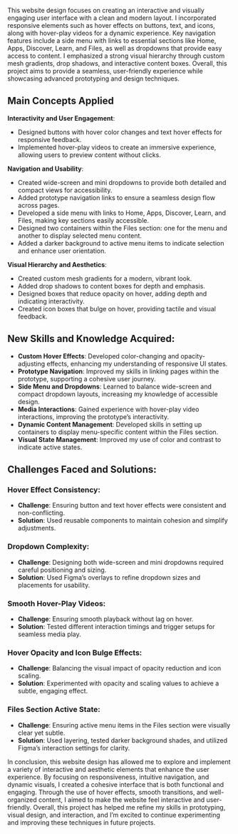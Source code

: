 
This website design focuses on creating an interactive and visually engaging user interface with a clean and modern layout. I incorporated responsive elements such as hover effects on buttons, text, and icons, along with hover-play videos for a dynamic experience. Key navigation features include a side menu with links to essential sections like Home, Apps, Discover, Learn, and Files, as well as dropdowns that provide easy access to content. I emphasized a strong visual hierarchy through custom mesh gradients, drop shadows, and interactive content boxes. Overall, this project aims to provide a seamless, user-friendly experience while showcasing advanced prototyping and design techniques.

## Main Concepts Applied
**Interactivity and User Engagement**:
- Designed buttons with hover color changes and text hover effects for responsive feedback.
- Implemented hover-play videos to create an immersive experience, allowing users to preview content without clicks.

**Navigation and Usability**:
- Created wide-screen and mini dropdowns to provide both detailed and compact views for accessibility.
- Added prototype navigation links to ensure a seamless design flow across pages.
- Developed a side menu with links to Home, Apps, Discover, Learn, and Files, making key sections easily accessible.
- Designed two containers within the Files section: one for the menu and another to display selected menu content.
- Added a darker background to active menu items to indicate selection and enhance user orientation.

**Visual Hierarchy and Aesthetics**:
- Created custom mesh gradients for a modern, vibrant look.
- Added drop shadows to content boxes for depth and emphasis.
- Designed boxes that reduce opacity on hover, adding depth and indicating interactivity.
- Created icon boxes that bulge on hover, providing tactile and visual feedback.

## New Skills and Knowledge Acquired:
- **Custom Hover Effects**: Developed color-changing and opacity-adjusting effects, enhancing my understanding of responsive UI states.
- **Prototype Navigation**: Improved my skills in linking pages within the prototype, supporting a cohesive user journey.
- **Side Menu and Dropdowns**: Learned to balance wide-screen and compact dropdown layouts, increasing my knowledge of accessible design.
- **Media Interactions**: Gained experience with hover-play video interactions, improving the prototype’s interactivity.
- **Dynamic Content Management**: Developed skills in setting up containers to display menu-specific content within the Files section.
- **Visual State Management**: Improved my use of color and contrast to indicate active states.

## Challenges Faced and Solutions:

### Hover Effect Consistency:
- **Challenge**: Ensuring button and text hover effects were consistent and non-conflicting.
- **Solution**: Used reusable components to maintain cohesion and simplify adjustments.

### Dropdown Complexity:
- **Challenge**: Designing both wide-screen and mini dropdowns required careful positioning and sizing.
- **Solution**: Used Figma’s overlays to refine dropdown sizes and placements for usability.

### Smooth Hover-Play Videos:
- **Challenge**: Ensuring smooth playback without lag on hover.
- **Solution**: Tested different interaction timings and trigger setups for seamless media play.

### Hover Opacity and Icon Bulge Effects:
- **Challenge**: Balancing the visual impact of opacity reduction and icon scaling.
- **Solution**: Experimented with opacity and scaling values to achieve a subtle, engaging effect.

### Files Section Active State:
- **Challenge**: Ensuring active menu items in the Files section were visually clear yet subtle.
- **Solution**: Used layering, tested darker background shades, and utilized Figma’s interaction settings for clarity.

In conclusion, this website design has allowed me to explore and implement a variety of interactive and aesthetic elements that enhance the user experience. By focusing on responsiveness, intuitive navigation, and dynamic visuals, I created a cohesive interface that is both functional and engaging. Through the use of hover effects, smooth transitions, and well-organized content, I aimed to make the website feel interactive and user-friendly. Overall, this project has helped me refine my skills in prototyping, visual design, and interaction, and I’m excited to continue experimenting and improving these techniques in future projects.